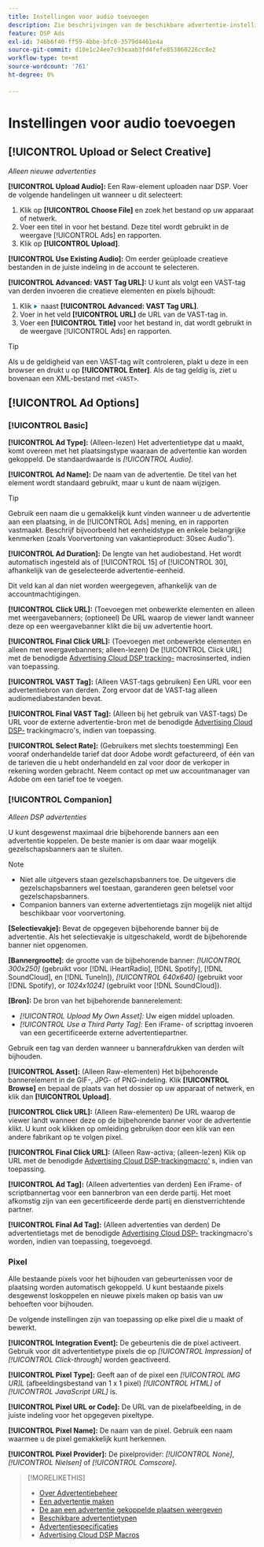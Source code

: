 ```yaml
---
title: Instellingen voor audio toevoegen
description: Zie beschrijvingen van de beschikbare advertentie-instellingen voor audioadvertenties.
feature: DSP Ads
exl-id: 746b6f40-ff59-4bbe-bfc0-3579d4461e4a
source-git-commit: d10e1c24ee7c93eaab3fd4fefe853860226cc8e2
workflow-type: tm+mt
source-wordcount: '761'
ht-degree: 0%

---
```


# Instellingen voor audio toevoegen

## [!UICONTROL Upload or Select Creative]

*Alleen nieuwe advertenties*

**[!UICONTROL Upload Audio]:** Een Raw-element uploaden naar DSP. Voer de volgende handelingen uit wanneer u dit selecteert:

1. Klik op **[!UICONTROL Choose File]** en zoek het bestand op uw apparaat of netwerk.
1. Voer een titel in voor het bestand. Deze titel wordt gebruikt in de weergave [!UICONTROL Ads] en rapporten.
1. Klik op **[!UICONTROL Upload]**.

**[!UICONTROL Use Existing Audio]:** Om eerder geüploade creatieve bestanden in de juiste indeling in de account te selecteren.

**[!UICONTROL Advanced: VAST Tag URL]:** U kunt als volgt een VAST-tag van derden invoeren die creatieve elementen en pixels bijhoudt:

1. Klik ![pijl](/help/dsp/assets/compressed.png) naast **[!UICONTROL Advanced: VAST Tag URL]**.
1. Voer in het veld **[!UICONTROL URL]** de URL van de VAST-tag in.
1. Voer een **[!UICONTROL Title]** voor het bestand in, dat wordt gebruikt in de weergave [!UICONTROL Ads] en rapporten.

>[!TIP]
>
> Als u de geldigheid van een VAST-tag wilt controleren, plakt u deze in een browser en drukt u op **[!UICONTROL Enter]**. Als de tag geldig is, ziet u bovenaan een XML-bestand met `<VAST>`.

## [!UICONTROL Ad Options]

### [!UICONTROL Basic]

**[!UICONTROL Ad Type]:** (Alleen-lezen) Het advertentietype dat u maakt, komt overeen met het plaatsingstype waaraan de advertentie kan worden gekoppeld. De standaardwaarde is *[!UICONTROL Audio]*.

**[!UICONTROL Ad Name]:** De naam van de advertentie. De titel van het element wordt standaard gebruikt, maar u kunt de naam wijzigen.

>[!TIP]
>
> Gebruik een naam die u gemakkelijk kunt vinden wanneer u de advertentie aan een plaatsing, in de [!UICONTROL Ads] mening, en in rapporten vastmaakt. Beschrijf bijvoorbeeld het eenheidstype en enkele belangrijke kenmerken (zoals Voorvertoning van vakantieproduct: 30sec Audio&quot;).

**[!UICONTROL Ad Duration]:** De lengte van het audiobestand. Het wordt automatisch ingesteld als of [!UICONTROL 15] of [!UICONTROL 30], afhankelijk van de geselecteerde advertentie-eenheid.

Dit veld kan al dan niet worden weergegeven, afhankelijk van de accountmachtigingen.

**[!UICONTROL Click URL]:** (Toevoegen met onbewerkte elementen en alleen met weergavebanners; (optioneel) De URL waarop de viewer landt wanneer deze op een weergavebanner klikt die bij uw advertentie hoort.

**[!UICONTROL Final Click URL]:** (Toevoegen met onbewerkte elementen en alleen met weergavebanners; alleen-lezen) De  [!UICONTROL Click URL] met de benodigde  [Advertising Cloud DSP tracking-](/help/dsp/campaign-management/macros.md) macrosinserted, indien van toepassing.

**[!UICONTROL VAST Tag]:** (Alleen VAST-tags gebruiken) Een URL voor een advertentiebron van derden. Zorg ervoor dat de VAST-tag alleen audiomediabestanden bevat.

**[!UICONTROL Final VAST Tag]:** (Alleen bij het gebruik van VAST-tags) De URL voor de externe advertentie-bron met de benodigde  [Advertising Cloud DSP-](/help/dsp/campaign-management/macros.md) trackingmacro&#39;s, indien van toepassing.

**[!UICONTROL Select Rate]:** (Gebruikers met slechts toestemming) Een vooraf onderhandelde tarief dat door Adobe wordt gefactureerd, of één van de tarieven die u hebt onderhandeld en zal voor door de verkoper in rekening worden gebracht. Neem contact op met uw accountmanager van Adobe om een tarief toe te voegen.

### [!UICONTROL Companion]

*Alleen DSP advertenties*

U kunt desgewenst maximaal drie bijbehorende banners aan een advertentie koppelen. De beste manier is om daar waar mogelijk gezelschapsbanners aan te sluiten.

>[!NOTE]
>
>* Niet alle uitgevers staan gezelschapsbanners toe. De uitgevers die gezelschapsbanners wel toestaan, garanderen geen beletsel voor gezelschapsbanners.
>* Companion banners van externe advertentietags zijn mogelijk niet altijd beschikbaar voor voorvertoning.


**\[Selectievakje\]:** Bevat de opgegeven bijbehorende banner bij de advertentie. Als het selectievakje is uitgeschakeld, wordt de bijbehorende banner niet opgenomen.

**\[Bannergrootte\]:** de grootte van de bijbehorende banner:  *[!UICONTROL 300x250]* (gebruikt voor  [!DNL iHeartRadio],  [!DNL Spotify],  [!DNL SoundCloud], en  [!DNL TuneIn]),  *[!UICONTROL 640x640]* (gebruikt voor  [!DNL Spotify), or *1024x1024]* (gebruikt voor  [!DNL SoundCloud]).

**\[Bron\]:** De bron van het bijbehorende bannerelement:

* *[!UICONTROL Upload My Own Asset]:* Uw eigen middel uploaden.
* *[!UICONTROL Use a Third Party Tag]:* Een iFrame- of scripttag invoeren van een gecertificeerde externe advertentiepartner.

Gebruik een tag van derden wanneer u bannerafdrukken van derden wilt bijhouden.

**[!UICONTROL Asset]:** (Alleen Raw-elementen) Het bijbehorende bannerelement in de GIF-, JPG- of PNG-indeling. Klik **[!UICONTROL Browse]** en bepaal de plaats van het dossier op uw apparaat of netwerk, en klik dan **[!UICONTROL Upload]**.

**[!UICONTROL Click URL]:** (Alleen Raw-elementen) De URL waarop de viewer landt wanneer deze op de bijbehorende banner voor de advertentie klikt. U kunt ook klikken op omleiding gebruiken door een klik van een andere fabrikant op te volgen pixel.

**[!UICONTROL Final Click URL]:** (Alleen Raw-activa; (alleen-lezen) Klik op URL met de benodigde  [Advertising Cloud DSP-trackingmacro&#39;](/help/dsp/campaign-management/macros.md) s, indien van toepassing.

**[!UICONTROL Ad Tag]:** (Alleen advertenties van derden) Een iFrame- of scriptbannertag voor een bannerbron van een derde partij. Het moet afkomstig zijn van een gecertificeerde derde partij en dienstverrichtende partner.

**[!UICONTROL Final Ad Tag]:** (Alleen advertenties van derden) De advertentietags met de benodigde  [Advertising Cloud DSP-](/help/dsp/campaign-management/macros.md) trackingmacro&#39;s worden, indien van toepassing, toegevoegd.

### Pixel

Alle bestaande pixels voor het bijhouden van gebeurtenissen voor de plaatsing worden automatisch gekoppeld. U kunt bestaande pixels desgewenst loskoppelen en nieuwe pixels maken op basis van uw behoeften voor bijhouden.

De volgende instellingen zijn van toepassing op elke pixel die u maakt of bewerkt.

**[!UICONTROL Integration Event]:** De gebeurtenis die de pixel activeert. Gebruik voor dit advertentietype pixels die op *[!UICONTROL Impression]* of *[!UICONTROL Click-through]* worden geactiveerd.

**[!UICONTROL Pixel Type]:** Geeft aan of de pixel een  *[!UICONTROL IMG UR]L*  (afbeeldingsbestand van 1 x 1 pixel)  *[!UICONTROL HTML]* of  *[!UICONTROL JavaScript URL]* is.

**[!UICONTROL Pixel URL or Code]:** De URL van de pixelafbeelding, in de juiste indeling voor het opgegeven pixeltype.

**[!UICONTROL Pixel Name]:** De naam van de pixel. Gebruik een naam waarmee u de pixel gemakkelijk kunt herkennen.

**[!UICONTROL Pixel Provider]:** De pixelprovider:  *[!UICONTROL None]*,  *[!UICONTROL Nielsen]* of  *[!UICONTROL Comscore]*.

>[!MORELIKETHIS]
>
>* [Over Advertentiebeheer](ad-about.md)
>* [Een advertentie maken](ad-create.md)
>* [De aan een advertentie gekoppelde plaatsen weergeven](/help/dsp/campaign-management/ads/ad-list-placements.md)
>* [Beschikbare advertentietypen](ad-types.md)
>* [Advertentiespecificaties](/help/dsp/assets/ad-specs.pdf)
>* [Advertising Cloud DSP Macros](/help/dsp/campaign-management/macros.md)

